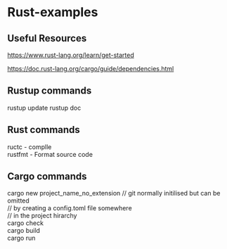 # Rust-examples

Useful Resources
----------------
https://www.rust-lang.org/learn/get-started

https://doc.rust-lang.org/cargo/guide/dependencies.html



Rustup commands
---------------
rustup update
rustup doc


Rust commands
-------------
ructc - complle  
rustfmt - Format source code

Cargo commands
--------------
cargo new project_name_no_extension   // git normally initilised but can be omitted  
                                      // by creating a config.toml file somewhere  
                                      // in the project hirarchy  
cargo check  
cargo build  
cargo run  


